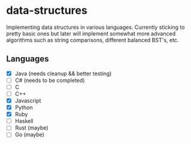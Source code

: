 # data-structures
Implementing data structures in various languages. Currently sticking to pretty basic ones but later will implement somewhat more advanced algorithms such as string comparisons, different balanced BST's, etc.

## Languages
- [x] Java (needs cleanup && better testing)
- [ ] C# (needs to be completed)
- [ ] C
- [ ] C++
- [x] Javascript
- [x] Python
- [x] Ruby
- [ ] Haskell
- [ ] Rust (maybe)
- [ ] Go (maybe)
